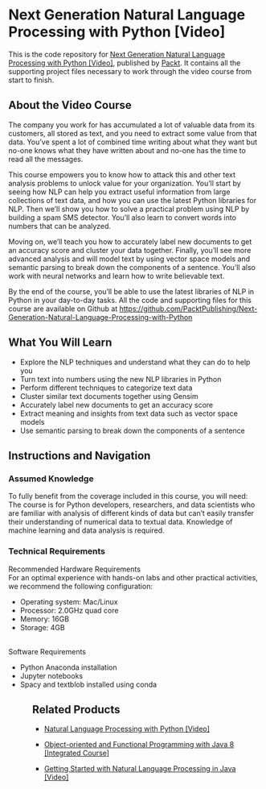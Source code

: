 # Next Generation Natural Language Processing with Python [Video]
This is the code repository for [Next Generation Natural Language Processing with Python [Video]](https://www.packtpub.com/big-data-and-business-intelligence/next-generation-natural-language-processing-python-video?utm_source=github&utm_medium=repository&utm_campaign=9781789139938), published by [Packt](https://www.packtpub.com/?utm_source=github). It contains all the supporting project files necessary to work through the video course from start to finish.
## About the Video Course
The company you work for has accumulated a lot of valuable data from its customers, all stored as text, and you need to extract some value from that data. You’ve spent a lot of combined time writing about what they want but no-one knows what they have written about and no-one has the time to read all the messages.

This course empowers you to know how to attack this and other text analysis problems to unlock value for your organization. You’ll start by seeing how NLP can help you extract useful information from large collections of text data, and how you can use the latest Python libraries for NLP. Then we’ll show you how to solve a practical problem using NLP by building a spam SMS detector. You’ll also learn to convert words into numbers that can be analyzed.

Moving on, we’ll teach you how to accurately label new documents to get an accuracy score and cluster your data together. Finally, you’ll see more advanced analysis and will model text by using vector space models and semantic parsing to break down the components of a sentence. You’ll also work with neural networks and learn how to write believable text.

By the end of the course, you’ll be able to use the latest libraries of NLP in Python in your day-to-day tasks. All the code and supporting files for this course are available on Github at https://github.com/PacktPublishing/Next-Generation-Natural-Language-Processing-with-Python

<H2>What You Will Learn</H2>
<DIV class=book-info-will-learn-text>
<UL>
<LI>Explore the NLP techniques and understand what they can do to help you 
<LI>Turn text into numbers using the new NLP libraries in Python 
<LI>Perform different techniques to categorize text data 
<LI>Cluster similar text documents together using Gensim 
<LI>Accurately label new documents to get an accuracy score 
<LI>Extract meaning and insights from text data such as vector space models
<LI>Use semantic parsing to break down the components of a sentence</LI></UL></DIV>

## Instructions and Navigation
### Assumed Knowledge
To fully benefit from the coverage included in this course, you will need:<br/>
The course is for Python developers, researchers, and data scientists who are familiar with analysis of different kinds of data but can’t easily transfer their understanding of numerical data to textual data. Knowledge of machine learning and data analysis is required.
### Technical Requirements
Recommended Hardware Requirements<br/>For an optimal experience with hands-on labs and other practical activities, we recommend the following configuration:<br/><ul><li>Operating system: Mac/Linux</li><li>Processor: 2.0GHz quad core</li><li>Memory: 16GB</li><li>Storage: 4GB</li></ul><br/>Software Requirements<ul><li>Python Anaconda installation</li><li>Jupyter notebooks</li><li>Spacy and textblob installed using conda</li><ul>

## Related Products
* [Natural Language Processing with Python [Video]](https://www.packtpub.com/big-data-and-business-intelligence/natural-language-processing-python-video?utm_source=github&utm_medium=repository&utm_campaign=9781787286085)

* [Object-oriented and Functional Programming with Java 8 [Integrated Course]](https://www.packtpub.com/application-development/object-oriented-and-functional-programming-java-8-integrated-course?utm_source=github&utm_medium=repository&utm_campaign=9781788294027)

* [Getting Started with Natural Language Processing in Java [Video]](https://www.packtpub.com/big-data-and-business-intelligence/getting-started-natural-language-processing-java-video?utm_source=github&utm_medium=repository&utm_campaign=9781788474191)

